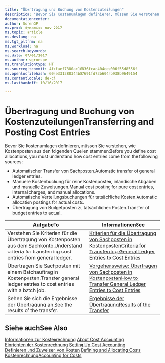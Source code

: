```yaml
---
title: "Übertragung und Buchung von Kostenzuteilungen"
description: "Bevor Sie Kostenumlagen definieren, müssen Sie verstehen, woher Kostenposten stammen:"
documentationcenter: 
author: SorenGP
ms.prod: dynamics-nav-2017
ms.topic: article
ms.devlang: na
ms.tgt_pltfrm: na
ms.workload: na
ms.search.keywords: 
ms.date: 07/01/2017
ms.author: sgroespe
ms.translationtype: HT
ms.sourcegitcommit: 4fefaef7380ac10836fcac404eea006f55d8556f
ms.openlocfilehash: 604e331388344b87691fd73b6044b938b9649154
ms.contentlocale: de-ch
ms.lasthandoff: 10/16/2017

---
```

# <a name="transferring-and-posting-cost-entries"></a><span data-ttu-id="5bb3e-103">Übertragung und Buchung von Kostenzuteilungen</span><span class="sxs-lookup"><span data-stu-id="5bb3e-103">Transferring and Posting Cost Entries</span></span>
<span data-ttu-id="5bb3e-104">Bevor Sie Kostenumlagen definieren, müssen Sie verstehen, wie Kostenposten aus den folgenden Quellen stammen:</span><span class="sxs-lookup"><span data-stu-id="5bb3e-104">Before you define cost allocations, you must understand how cost entries come from the following sources:</span></span>  

-   <span data-ttu-id="5bb3e-105">Automatischer Transfer von Sachposten.</span><span class="sxs-lookup"><span data-stu-id="5bb3e-105">Automatic transfer of general ledger entries.</span></span>  
-   <span data-ttu-id="5bb3e-106">Manuelle Kostenbuchung für reine Kostenposten, inländische Abgaben und manuelle Zuweisungen.</span><span class="sxs-lookup"><span data-stu-id="5bb3e-106">Manual cost posting for pure cost entries, internal charges, and manual allocations.</span></span>  
-   <span data-ttu-id="5bb3e-107">Automatische Verteilungsbuchungen für tatsächliche Kosten.</span><span class="sxs-lookup"><span data-stu-id="5bb3e-107">Automatic allocation postings for actual costs.</span></span>  
-   <span data-ttu-id="5bb3e-108">Übertragung von Budgetposten zu tatsächlichen Posten.</span><span class="sxs-lookup"><span data-stu-id="5bb3e-108">Transfer of budget entries to actual.</span></span>  

|<span data-ttu-id="5bb3e-109">**Aufgabe**</span><span class="sxs-lookup"><span data-stu-id="5bb3e-109">**To**</span></span>|<span data-ttu-id="5bb3e-110">**Informationen**</span><span class="sxs-lookup"><span data-stu-id="5bb3e-110">**See**</span></span>|  
|------------|-------------|  
|<span data-ttu-id="5bb3e-111">Verstehen Sie Kriterien für die Übertragung von Kostenposten aus dem Sachkonto.</span><span class="sxs-lookup"><span data-stu-id="5bb3e-111">Understand criteria for transferring cost entries from general ledger.</span></span>|[<span data-ttu-id="5bb3e-112">Kriterien für die Übertragung von Sachposten in Kostenposten</span><span class="sxs-lookup"><span data-stu-id="5bb3e-112">Criteria for Transferring General Ledger Entries to Cost Entries</span></span>](finance-criteria-for-transferring-general-ledger-entries-to-cost-entries.md)|  
|<span data-ttu-id="5bb3e-113">Übertragen Sie Sachposten mit einem Batchauftrag in Kostenposten.</span><span class="sxs-lookup"><span data-stu-id="5bb3e-113">Transfer general ledger entries to cost entries with a batch job.</span></span>|[<span data-ttu-id="5bb3e-114">Vorgehensweise: Übertragen von Sachposten in Kostenposten</span><span class="sxs-lookup"><span data-stu-id="5bb3e-114">How to: Transfer General Ledger Entries to Cost Entries</span></span>](finance-how-to-transfer-general-ledger-entries-to-cost-entries.md)|  
|<span data-ttu-id="5bb3e-115">Sehen Sie sich die Ergebnisse der Übertragung an.</span><span class="sxs-lookup"><span data-stu-id="5bb3e-115">See the results of the transfer.</span></span>|[<span data-ttu-id="5bb3e-116">Ergebnisse der Übertragung</span><span class="sxs-lookup"><span data-stu-id="5bb3e-116">Results of the Transfer</span></span>](finance-results-of-the-transfer.md)|  

## <a name="see-also"></a><span data-ttu-id="5bb3e-117">Siehe auch</span><span class="sxs-lookup"><span data-stu-id="5bb3e-117">See Also</span></span>  
 <span data-ttu-id="5bb3e-118">[Informationen zur Kostenrechnung](finance-about-cost-accounting.md) </span><span class="sxs-lookup"><span data-stu-id="5bb3e-118">[About Cost Accounting](finance-about-cost-accounting.md) </span></span>  
 <span data-ttu-id="5bb3e-119">[Einrichten der Kostenrechnung](finance-set-up-cost-accounting.md) </span><span class="sxs-lookup"><span data-stu-id="5bb3e-119">[Setting Up Cost Accounting](finance-set-up-cost-accounting.md) </span></span>  
 <span data-ttu-id="5bb3e-120">[Definieren und Zuweisen von Kosten](finance-define-and-allocate-costs.md) </span><span class="sxs-lookup"><span data-stu-id="5bb3e-120">[Defining and Allocating Costs](finance-define-and-allocate-costs.md) </span></span>  
 [<span data-ttu-id="5bb3e-121">Kostenrechnung</span><span class="sxs-lookup"><span data-stu-id="5bb3e-121">Accounting for Costs</span></span>](finance-manage-cost-accounting.md)

